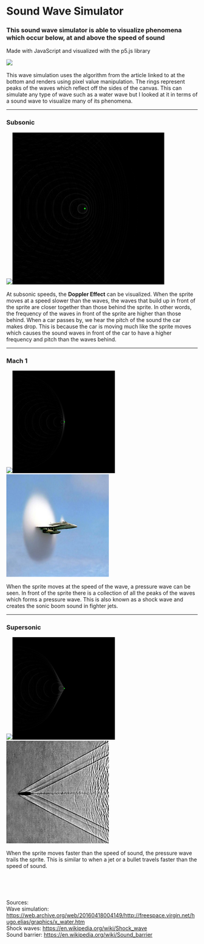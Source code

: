 # Sound Wave Simulator

### This sound wave simulator is able to visualize phenomena which occur below, at and above the speed of sound

Made with JavaScript and visualized with the p5.js library

<img src="assets/ripples.gif" width="400px">

This wave simulation uses the algorithm from the article linked to at the bottom and renders using pixel value manipulation. The rings represent peaks of the waves which reflect off the sides of the canvas. This can simulate any type of wave such as a water wave but I looked at it in terms of a sound wave to visualize many of its phenomena.

---

### Subsonic

<img src="assets/subsonic.gif" width="400px"><img src="assets/subsonic.png" width="400px">

At subsonic speeds, the **Doppler Effect** can be visualized. When the sprite moves at a speed slower than the waves, the waves that build up in front of the sprite are closer together than those behind the sprite. In other words, the frequency of the waves in front of the sprite are higher than those behind. When a car passes by, we hear the pitch of the sound the car makes drop. This is because the car is moving much like the sprite moves which causes the sound waves in front of the car to have a higher frequency and pitch than the waves behind.

---

### Mach 1

<img src="assets/sonic.gif" width="270px"><img src="assets/sonic.png" width="270px"><img src="assets/jet.jpg" width="270px" height="270px">

When the sprite moves at the speed of the wave, a pressure wave can be seen. In front of the sprite there is a collection of all the peaks of the waves which forms a pressure wave. This is also known as a shock wave and creates the sonic boom sound in fighter jets.

---

### Supersonic

<img src="assets/supersonic.gif" width="270px"><img src="assets/supersonic.png" width="270px"><img src="assets/bullet.jpg" width="270px" height="270px">

When the sprite moves faster than the speed of sound, the pressure wave trails the sprite. This is similar to when a jet or a bullet travels faster than the speed of sound.

<br>
<br>
<br>

Sources:<br> Wave simulation: https://web.archive.org/web/20160418004149/http://freespace.virgin.net/hugo.elias/graphics/x_water.htm<br> Shock waves: https://en.wikipedia.org/wiki/Shock_wave <br> Sound barrier: https://en.wikipedia.org/wiki/Sound_barrier
